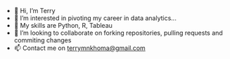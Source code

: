 - 👋 Hi, I’m Terry 
- 👀 I’m interested in pivoting my career in data analytics...
- 🌱 My skills are Python, R, Tableau
- 💞️ I’m looking to collaborate on forking repositories, pulling requests and commiting changes
- 📫 Contact me on terrymnkhoma@gmail.com


<!---
Terrymoyon/Terrymoyon is a ✨ special ✨ repository because its `README.md` (this file) appears on your GitHub profile.
You can click the Preview link to take a look at your changes.
--->
